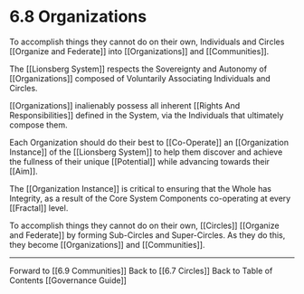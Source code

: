 # 6.8 Organizations
To accomplish things they cannot do on their own, Individuals and Circles [[Organize and Federate]] into [[Organizations]] and [[Communities]].    

The [[Lionsberg System]] respects the Sovereignty and Autonomy of [[Organizations]] composed of Voluntarily Associating Individuals and Circles. 

[[Organizations]] inalienably possess all inherent [[Rights And Responsibilities]] defined in the System, via the Individuals that ultimately compose them. 

Each Organization should do their best to [[Co-Operate]] an [[Organization Instance]] of the [[Lionsberg System]] to help them discover and achieve the fullness of their unique [[Potential]] while advancing towards their [[Aim]]. 

The [[Organization Instance]] is critical to ensuring that the Whole has Integrity, as a result of the Core System Components co-operating at every [[Fractal]] level. 

To accomplish things they cannot do on their own, [[Circles]] [[Organize and Federate]] by forming Sub-Circles and Super-Circles. As they do this, they become [[Organizations]] and [[Communities]]. 

___

Forward to [[6.9 Communities]]
Back to [[6.7 Circles]] 
Back to Table of Contents [[Governance Guide]]


